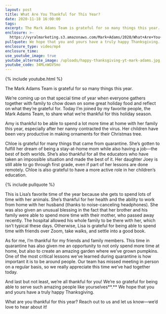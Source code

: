 ```yaml
---
layout: post
title: What Are You Thankful for This Year?
date: 2020-11-18 16:00:00
tags:
excerpt: The Mark Adams Team is grateful for so many things this year.
enclosure: >-
  https://vyralmarketing.s3.amazonaws.com/Mark+Adams/2020/What+Are+You+Thankful+for+This+Year_.mp4
pullquote: We hope that you and yours have a truly happy Thanksgiving.
enclosure_type: video/mp4
enclosure_time:
use_youtube_image: true
youtube_alternate_image: /uploads/happy-thanksgiving-yt-mark-adams.jpg
youtube_code: 34MLnWGVSmo
---
```


{% include youtube.html %}

The Mark Adams Team is grateful for so many things this year.

We’re coming up on that special time of year when everyone gathers together with family to chow down on some great holiday food and reflect on what they’re grateful for. Today I’m joined by my favorite people, the Mark Adams Team, to share what we’re thankful for this holiday season.

Amy is thankful to be able to spend a lot more time at home with her family this year, especially after her nanny contracted the virus. Her children have been very productive in making ornaments for their Christmas tree.

Chloe is grateful for many things that came from quarantine. She’s gotten to fulfill her dream of being a stay-at-home mom while also having a job—the best of both worlds. She’s also thankful for all the educators who have taken an impossible situation and made the best of it. Her daughter Joey is still able to go through first grade, even if part of her lessons are done remotely. Chloe is also grateful to have a more active role in her children’s education.

{% include pullquote %}

This is Lisa’s favorite time of the year because she gets to spend lots of time with her animals. She’s thankful for her health and the ability to work from home with her husband (thanks to noise-canceling headphones). She was also given an unusual blessing in the fact that her brother and his family were able to spend more time with their mother, who passed away recently. The hospital allowed his whole family to be there with her, which isn’t typical these days. Otherwise, Lisa is grateful for being able to spend time with friends over Zoom, take walks, and settle into a good book.

As for me, I’m thankful for my friends and family members. This time in quarantine has also given me an opportunity to not only spend more time at home, but also to create an amazing garden where we’ve grown pumpkins. One of the most critical lessons we’ve learned during quarantine is how important it is to be around people. Our team has missed meeting in person on a regular basis, so we really appreciate this time we’ve had together today.

And last but not least, we’re all thankful for you\! We’re so grateful for being able to serve such amazing people like yourselves**.** We hope that you and yours have a truly happy Thanksgiving.

What are you thankful for this year? Reach out to us and let us know—we’d love to hear about it\!

&nbsp;

&nbsp;